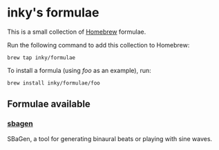 inky's formulae
===============

This is a small collection of [Homebrew][brew] formulae.

Run the following command to add this collection to Homebrew:

    brew tap inky/formulae

To install a formula (using _foo_ as an example), run:

    brew install inky/formulae/foo

Formulae available
------------------

### [sbagen](http://uazu.net/sbagen/)

SBaGen, a tool for generating binaural beats or playing with sine waves.

[brew]: http://brew.sh
